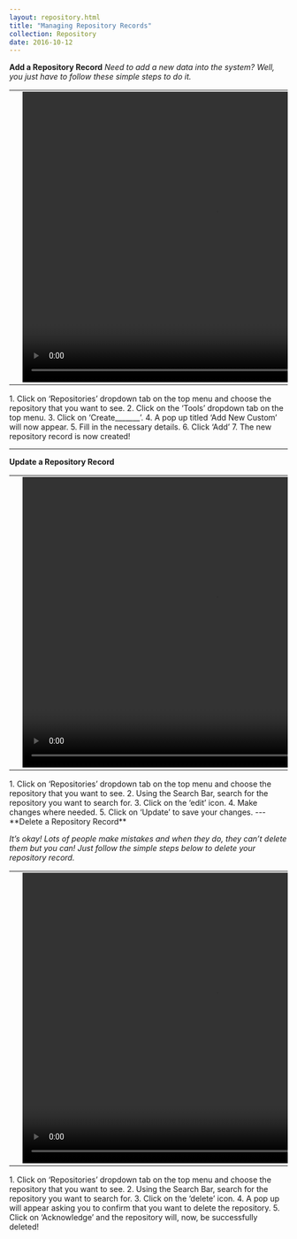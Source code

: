 ```yaml
---
layout: repository.html
title: "Managing Repository Records"
collection: Repository
date: 2016-10-12
---
```

**Add a Repository Record**
_Need to add a new data into the system? Well, you just have to follow these simple steps to do it._

<table>
<tr>
<td width="50px"></td>
<td width="700px">
<video width="700" height="525" controls>
	<source src="/assets/video/Repo/How_to_Add_a_Repository_Record.mp4" type="video/mp4">
	Your browser does not support the video tag.
</video>
</td>
<td width="50px"></td>
</tr>
</table>
1.	Click on ‘Repositories’ dropdown tab on the top menu and choose the repository that you want to see.
2.	Click on the ‘Tools’ dropdown tab on the top menu.
3.	Click on ‘Create_______’.
4.	A pop up titled ‘Add New Custom’ will now appear.
5.	Fill in the necessary details.
6.	Click ‘Add’
7.	The new repository record is now created!

---
**Update a Repository Record**

<table>
<tr>
<td width="50px"></td>
<td width="700px">
<video width="700" height="525" controls>
	<source src="/assets/video/Repo/How_to_Update_a_Repository_Record.mp4" type="video/mp4">
	Your browser does not support the video tag.
</video>
</td>
<td width="50px"></td>
</tr>
</table>
1.	Click on ‘Repositories’ dropdown tab on the top menu and choose the repository that you want to see.
2.	Using the Search Bar, search for the repository you want to search for.
3.	Click on the ‘edit’ icon.
4.	Make changes where needed.
5.	Click on ‘Update’ to save your changes.
---
**Delete a Repository Record**

_It’s okay! Lots of people make mistakes and when they do, they can’t delete them but you can! Just follow the simple steps below to delete your repository record._

<table>
<tr>
<td width="50px"></td>
<td width="700px">
<video width="700" height="525" controls>
	<source src="/assets/video/Repo/How_to_Delete_a_Repository_Record.mp4" type="video/mp4">
	Your browser does not support the video tag.
</video>
</td>
<td width="50px"></td>
</tr>
</table>
1.	Click on ‘Repositories’ dropdown tab on the top menu and choose the repository that you want to see.
2.	Using the Search Bar, search for the repository you want to search for.
3.	Click on the ‘delete’ icon.
4.	A pop up will appear asking you to confirm that you want to delete the repository.
5.	Click on ‘Acknowledge’ and the repository will, now, be successfully deleted!

